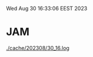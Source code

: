 Wed Aug 30 16:33:06 EEST 2023
# JAM
<a href='./cache/202308/30_16.log'>./cache/202308/30_16.log</a>

